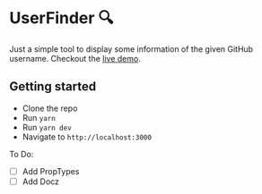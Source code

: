 # UserFinder 🔍

Just a simple tool to display some information of the given GitHub username.
Checkout the [live demo](https://userfinder.now.sh/).
## Getting started
- Clone the repo
- Run `yarn`
- Run `yarn dev`
- Navigate to `http://localhost:3000`

To Do:
- [ ] Add PropTypes
- [ ] Add Docz
